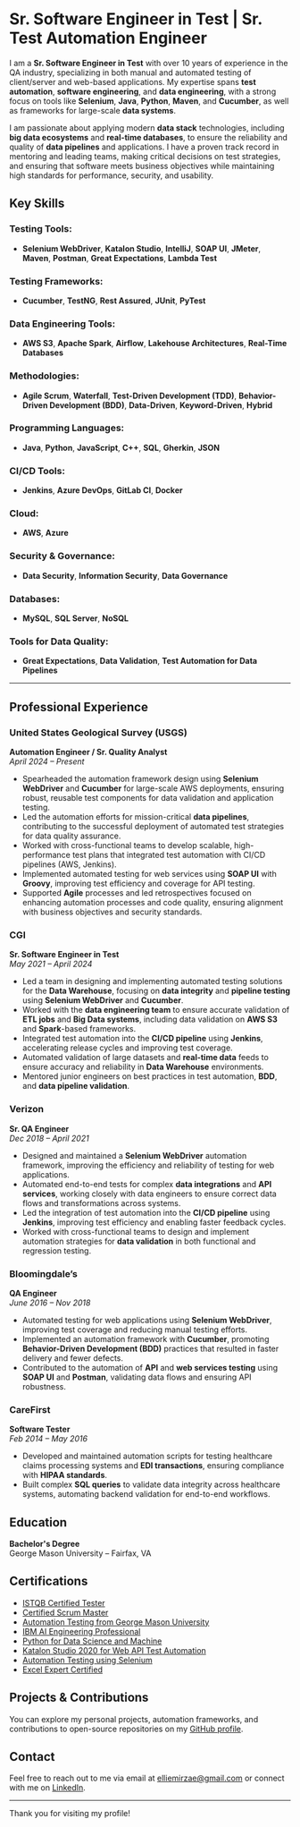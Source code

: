 # Sr. Software Engineer in Test | Sr. Test Automation Engineer 

I am a **Sr. Software Engineer in Test** with over 10 years of experience in the QA industry, specializing in both manual and automated testing of client/server and web-based applications. My expertise spans **test automation**, **software engineering**, and **data engineering**, with a strong focus on tools like **Selenium**, **Java**, **Python**, **Maven**, and **Cucumber**, as well as frameworks for large-scale **data systems**.

I am passionate about applying modern **data stack** technologies, including **big data ecosystems** and **real-time databases**, to ensure the reliability and quality of **data pipelines** and applications. I have a proven track record in mentoring and leading teams, making critical decisions on test strategies, and ensuring that software meets business objectives while maintaining high standards for performance, security, and usability.

## Key Skills

### Testing Tools:
- **Selenium WebDriver**, **Katalon Studio**, **IntelliJ**, **SOAP UI**, **JMeter**, **Maven**, **Postman**, **Great Expectations**, **Lambda Test**

### Testing Frameworks:
- **Cucumber**, **TestNG**, **Rest Assured**, **JUnit**, **PyTest**

### Data Engineering Tools:
- **AWS S3**, **Apache Spark**, **Airflow**, **Lakehouse Architectures**, **Real-Time Databases**

### Methodologies:
- **Agile Scrum**, **Waterfall**, **Test-Driven Development (TDD)**, **Behavior-Driven Development (BDD)**, **Data-Driven**, **Keyword-Driven**, **Hybrid**

### Programming Languages:
- **Java**, **Python**, **JavaScript**, **C++**, **SQL**, **Gherkin**, **JSON**

### CI/CD Tools:
- **Jenkins**, **Azure DevOps**, **GitLab CI**, **Docker**

### Cloud:
- **AWS**, **Azure**

### Security & Governance:
- **Data Security**, **Information Security**, **Data Governance**

### Databases:
- **MySQL**, **SQL Server**, **NoSQL**

### Tools for Data Quality:
- **Great Expectations**, **Data Validation**, **Test Automation for Data Pipelines**

---

## Professional Experience

### **United States Geological Survey (USGS)**
**Automation Engineer / Sr. Quality Analyst**  
_April 2024 – Present_

- Spearheaded the automation framework design using **Selenium WebDriver** and **Cucumber** for large-scale AWS deployments, ensuring robust, reusable test components for data validation and application testing.
- Led the automation efforts for mission-critical **data pipelines**, contributing to the successful deployment of automated test strategies for data quality assurance.
- Worked with cross-functional teams to develop scalable, high-performance test plans that integrated test automation with CI/CD pipelines (AWS, Jenkins).
- Implemented automated testing for web services using **SOAP UI** with **Groovy**, improving test efficiency and coverage for API testing.
- Supported **Agile** processes and led retrospectives focused on enhancing automation processes and code quality, ensuring alignment with business objectives and security standards.

### **CGI**
**Sr. Software Engineer in Test**  
_May 2021 – April 2024_

- Led a team in designing and implementing automated testing solutions for the **Data Warehouse**, focusing on **data integrity** and **pipeline testing** using **Selenium WebDriver** and **Cucumber**.
- Worked with the **data engineering team** to ensure accurate validation of **ETL jobs** and **Big Data systems**, including data validation on **AWS S3** and **Spark**-based frameworks.
- Integrated test automation into the **CI/CD pipeline** using **Jenkins**, accelerating release cycles and improving test coverage.
- Automated validation of large datasets and **real-time data** feeds to ensure accuracy and reliability in **Data Warehouse** environments.
- Mentored junior engineers on best practices in test automation, **BDD**, and **data pipeline validation**.

### **Verizon**
**Sr. QA Engineer**  
_Dec 2018 – April 2021_

- Designed and maintained a **Selenium WebDriver** automation framework, improving the efficiency and reliability of testing for web applications.
- Automated end-to-end tests for complex **data integrations** and **API services**, working closely with data engineers to ensure correct data flows and transformations across systems.
- Led the integration of test automation into the **CI/CD pipeline** using **Jenkins**, improving test efficiency and enabling faster feedback cycles.
- Worked with cross-functional teams to design and implement automation strategies for **data validation** in both functional and regression testing.

### **Bloomingdale’s**
**QA Engineer**  
_June 2016 – Nov 2018_

- Automated testing for web applications using **Selenium WebDriver**, improving test coverage and reducing manual testing efforts.
- Implemented an automation framework with **Cucumber**, promoting **Behavior-Driven Development (BDD)** practices that resulted in faster delivery and fewer defects.
- Contributed to the automation of **API** and **web services testing** using **SOAP UI** and **Postman**, validating data flows and ensuring API robustness.

### **CareFirst**
**Software Tester**  
_Feb 2014 – May 2016_

- Developed and maintained automation scripts for testing healthcare claims processing systems and **EDI transactions**, ensuring compliance with **HIPAA standards**.
- Built complex **SQL queries** to validate data integrity across healthcare systems, automating backend validation for end-to-end workflows.

## Education
**Bachelor's Degree**  
George Mason University – Fairfax, VA

## Certifications
- [ISTQB Certified Tester](https://atsqa.org/certified-testers/profile/0fccc7a7503349b0816c7bcee50a56c0)
- [Certified Scrum Master](https://www.credly.com/badges/a5c3dede-22eb-4558-9a6d-0488f8c80b7f/linked_in_profile)
- [Automation Testing from George Mason University](https://drive.google.com/file/d/1sccr7IF_qe4Ua5t24FyYyyW2RUkMta6Q/view?usp=sharing)
- [IBM AI Engineering Professional](https://drive.google.com/file/d/1Uv6FlpMA3D4-ZNk1QkJOEkPo29IWk9W1/view?usp=sharing)
- [Python for Data Science and Machine](https://drive.google.com/file/d/1_FR27fPIX8oMe7l_jONoZA7YKHKNXdBL/view?usp=sharing)
- [Katalon Studio 2020 for Web API Test Automation](https://drive.google.com/file/d/1XNHrbKWonURWgqPaTzV8cDczn1dBemdO/view?usp=sharing)
- [Automation Testing using Selenium](https://drive.google.com/file/d/1gwDl7HgDJdJNnen6jzI2GMuJskzYPZGJ/view?usp=sharing)
- [Excel Expert Certified](https://drive.google.com/file/d/1C55rFGicXoDAu27Cl1ztNOFjRw_ynDFb/view?usp=sharing)


## Projects & Contributions
You can explore my personal projects, automation frameworks, and contributions to open-source repositories on my [GitHub profile](https://github.com/ellimirzaei?tab=repositories).

## Contact
Feel free to reach out to me via email at [elliemirzae@gmail.com](mailto:elliemirzae@gmail.com) or connect with me on [LinkedIn](https://www.linkedin.com/in/elliemirzaei/).

---

Thank you for visiting my profile!
